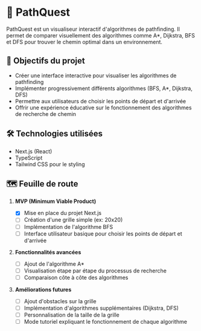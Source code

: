 # 🧭 PathQuest

PathQuest est un visualiseur interactif d'algorithmes de pathfinding. Il permet de comparer visuellement des algorithmes comme A\*, Dijkstra, BFS et DFS pour trouver le chemin optimal dans un environnement.

## 🎯 Objectifs du projet

- Créer une interface interactive pour visualiser les algorithmes de pathfinding
- Implémenter progressivement différents algorithmes (BFS, A\*, Dijkstra, DFS)
- Permettre aux utilisateurs de choisir les points de départ et d'arrivée
- Offrir une expérience éducative sur le fonctionnement des algorithmes de recherche de chemin

## 🛠️ Technologies utilisées

- Next.js (React)
- TypeScript
- Tailwind CSS pour le styling

## 🗺️ Feuille de route

1. **MVP (Minimum Viable Product)**

   - [x] Mise en place du projet Next.js
   - [ ] Création d'une grille simple (ex: 20x20)
   - [ ] Implémentation de l'algorithme BFS
   - [ ] Interface utilisateur basique pour choisir les points de départ et d'arrivée

2. **Fonctionnalités avancées**

   - [ ] Ajout de l'algorithme A\*
   - [ ] Visualisation étape par étape du processus de recherche
   - [ ] Comparaison côte à côte des algorithmes

3. **Améliorations futures**
   - [ ] Ajout d'obstacles sur la grille
   - [ ] Implémentation d'algorithmes supplémentaires (Dijkstra, DFS)
   - [ ] Personnalisation de la taille de la grille
   - [ ] Mode tutoriel expliquant le fonctionnement de chaque algorithme
